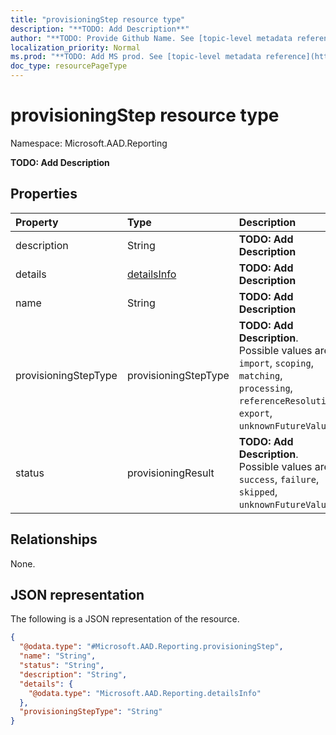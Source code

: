 ```yaml
---
title: "provisioningStep resource type"
description: "**TODO: Add Description**"
author: "**TODO: Provide Github Name. See [topic-level metadata reference](https://msgo.azurewebsites.net/add/document/guidelines/metadata.html#topic-level-metadata)**"
localization_priority: Normal
ms.prod: "**TODO: Add MS prod. See [topic-level metadata reference](https://msgo.azurewebsites.net/add/document/guidelines/metadata.html#topic-level-metadata)**"
doc_type: resourcePageType
---
```


# provisioningStep resource type


Namespace: Microsoft.AAD.Reporting

**TODO: Add Description**

## Properties
|Property|Type|Description|
|:---|:---|:---|
|description|String|**TODO: Add Description**|
|details|[detailsInfo](../resources/microsoft.aad.reporting-detailsinfo.md)|**TODO: Add Description**|
|name|String|**TODO: Add Description**|
|provisioningStepType|provisioningStepType|**TODO: Add Description**. Possible values are: `import`, `scoping`, `matching`, `processing`, `referenceResolution`, `export`, `unknownFutureValue`.|
|status|provisioningResult|**TODO: Add Description**. Possible values are: `success`, `failure`, `skipped`, `unknownFutureValue`.|

## Relationships
None.

## JSON representation
The following is a JSON representation of the resource.
<!-- {
  "blockType": "resource",
  "@odata.type": "Microsoft.AAD.Reporting.provisioningStep"
}
-->
``` json
{
  "@odata.type": "#Microsoft.AAD.Reporting.provisioningStep",
  "name": "String",
  "status": "String",
  "description": "String",
  "details": {
    "@odata.type": "Microsoft.AAD.Reporting.detailsInfo"
  },
  "provisioningStepType": "String"
}
```

